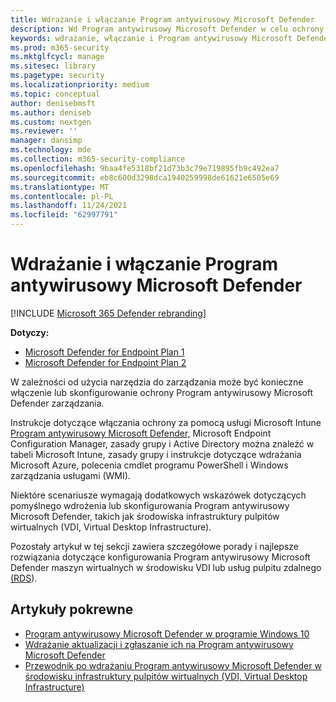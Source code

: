 ```yaml
---
title: Wdrażanie i włączanie Program antywirusowy Microsoft Defender
description: Wd Program antywirusowy Microsoft Defender w celu ochrony punktów końcowych za pomocą Microsoft Intune, Microsoft Endpoint Configuration Manager, zasady grupy, poleceń cmdlet programu PowerShell lub usługi WMI.
keywords: wdrażanie, włączanie i Program antywirusowy Microsoft Defender
ms.prod: m365-security
ms.mktglfcycl: manage
ms.sitesec: library
ms.pagetype: security
ms.localizationpriority: medium
ms.topic: conceptual
author: denisebmsft
ms.author: deniseb
ms.custom: nextgen
ms.reviewer: ''
manager: dansimp
ms.technology: mde
ms.collection: m365-security-compliance
ms.openlocfilehash: 9baa4fe5318bf21d73b3c79e719895fb9c492ea7
ms.sourcegitcommit: eb8c600d3298dca1940259998de61621e6505e69
ms.translationtype: MT
ms.contentlocale: pl-PL
ms.lasthandoff: 11/24/2021
ms.locfileid: "62997791"
---
```

# <a name="deploy-and-enable-microsoft-defender-antivirus"></a>Wdrażanie i włączanie Program antywirusowy Microsoft Defender

[!INCLUDE [Microsoft 365 Defender rebranding](../../includes/microsoft-defender.md)]


**Dotyczy:**

- [Microsoft Defender for Endpoint Plan 1](https://go.microsoft.com/fwlink/p/?linkid=2154037)
- [Microsoft Defender for Endpoint Plan 2](https://go.microsoft.com/fwlink/p/?linkid=2154037)

W zależności od użycia narzędzia do zarządzania może być konieczne włączenie lub skonfigurowanie ochrony Program antywirusowy Microsoft Defender zarządzania. 

Instrukcje dotyczące włączania ochrony za pomocą usługi Microsoft Intune [Program antywirusowy Microsoft Defender,](deploy-manage-report-microsoft-defender-antivirus.md#ref2) Microsoft Endpoint Configuration Manager, zasady grupy i Active Directory można znaleźć w tabeli Microsoft Intune, zasady grupy i instrukcje dotyczące wdrażania Microsoft Azure, polecenia cmdlet programu PowerShell i Windows zarządzania usługami (WMI).

Niektóre scenariusze wymagają dodatkowych wskazówek dotyczących pomyślnego wdrożenia lub skonfigurowania Program antywirusowy Microsoft Defender, takich jak środowiska infrastruktury pulpitów wirtualnych (VDI, Virtual Desktop Infrastructure).

Pozostały artykuł w tej sekcji zawiera szczegółowe porady i najlepsze rozwiązania dotyczące konfigurowania Program antywirusowy Microsoft Defender maszyn wirtualnych w środowisku VDI lub usług pulpitu zdalnego [(RDS](deployment-vdi-microsoft-defender-antivirus.md)).

## <a name="related-articles"></a>Artykuły pokrewne

- [Program antywirusowy Microsoft Defender w programie Windows 10](microsoft-defender-antivirus-in-windows-10.md)
- [Wdrażanie aktualizacji i zgłaszanie ich na Program antywirusowy Microsoft Defender](deploy-manage-report-microsoft-defender-antivirus.md)
- [Przewodnik po wdrażaniu Program antywirusowy Microsoft Defender w środowisku infrastruktury pulpitów wirtualnych (VDI, Virtual Desktop Infrastructure)](deployment-vdi-microsoft-defender-antivirus.md)